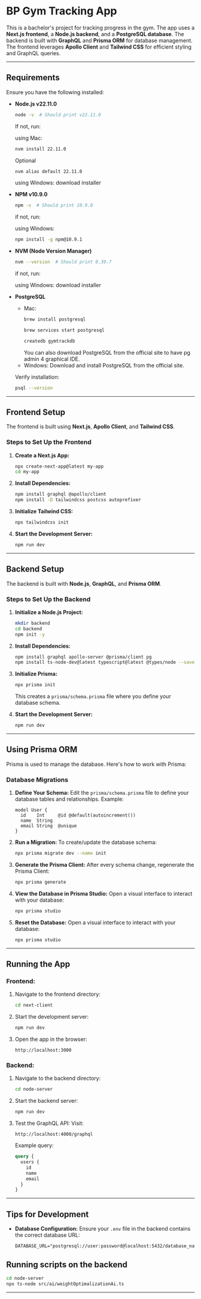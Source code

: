 # BP Gym Tracking App

This is a bachelor's project for tracking progress in the gym. The app uses a **Next.js frontend**, a **Node.js backend**, and a **PostgreSQL database**. The backend is built with **GraphQL** and **Prisma ORM** for database management. The frontend leverages **Apollo Client** and **Tailwind CSS** for efficient styling and GraphQL queries.

---

## **Requirements**
Ensure you have the following installed:

- **Node.js v22.11.0**
  ```bash
  node -v  # Should print v22.11.0
  ```
  If not, run:
  
  using Mac:
  ```bash
  nvm install 22.11.0
  ```
  Optional
  ```bash
  nvm alias default 22.11.0
  ```

  using Windows:
  download installer

- **NPM v10.9.0**
  ```bash
  npm -v  # Should print 10.9.0
  ```
  if not, run:

  using Windows:
  ```bash
  npm install -g npm@10.9.1
  ```

- **NVM (Node Version Manager)**
  ```bash
  nvm --version  # Should print 0.39.7
  ```
  if not, run:

  using Windows:
  download installer

- **PostgreSQL**
  - Mac:
    ```bash
    brew install postgresql
    ```
    ```bash
    brew services start postgresql
    ```
    ```bash
    createdb gymtrackdb
    ```
    You can also download PostgreSQL from the official site to have pg admin 4 graphical IDE.
  - Windows:
    Download and install PostgreSQL from the official site.

  Verify installation:
  ```bash
  psql --version
  ```

---

## **Frontend Setup**

The frontend is built using **Next.js**, **Apollo Client**, and **Tailwind CSS**.

### **Steps to Set Up the Frontend**

1. **Create a Next.js App:**
   ```bash
   npx create-next-app@latest my-app
   cd my-app
   ```

2. **Install Dependencies:**
   ```bash
   npm install graphql @apollo/client
   npm install -D tailwindcss postcss autoprefixer
   ```

3. **Initialize Tailwind CSS:**
   ```bash
   npx tailwindcss init
   ```

4. **Start the Development Server:**
   ```bash
   npm run dev
   ```

---

## **Backend Setup**

The backend is built with **Node.js**, **GraphQL**, and **Prisma ORM**.

### **Steps to Set Up the Backend**

1. **Initialize a Node.js Project:**
   ```bash
   mkdir backend
   cd backend
   npm init -y
   ```

2. **Install Dependencies:**
   ```bash
   npm install graphql apollo-server @prisma/client pg
   npm install ts-node-dev@latest typescript@latest @types/node --save-dev
   ```

3. **Initialize Prisma:**
   ```bash
   npx prisma init
   ```

   This creates a `prisma/schema.prisma` file where you define your database schema.

4. **Start the Development Server:**
   ```bash
   npm run dev
   ```

---

## **Using Prisma ORM**

Prisma is used to manage the database. Here's how to work with Prisma:

### **Database Migrations**

1. **Define Your Schema:**
   Edit the `prisma/schema.prisma` file to define your database tables and relationships. Example:
   ```prisma
   model User {
     id    Int     @id @default(autoincrement())
     name  String
     email String  @unique
   }
   ```

2. **Run a Migration:**
   To create/update the database schema:
   ```bash
   npx prisma migrate dev --name init
   ```

3. **Generate the Prisma Client:**
   After every schema change, regenerate the Prisma Client:
   ```bash
   npx prisma generate
   ```

4. **View the Database in Prisma Studio:**
   Open a visual interface to interact with your database:
   ```bash
   npx prisma studio
   ```

5. **Reset the Database:**
   Open a visual interface to interact with your database:
   ```bash
   npx prisma studio
   ```

---

## **Running the App**

### **Frontend:**
1. Navigate to the frontend directory:
   ```bash
   cd next-client
   ```

2. Start the development server:
   ```bash
   npm run dev
   ```

3. Open the app in the browser:
   ```
   http://localhost:3000
   ```

### **Backend:**
1. Navigate to the backend directory:
   ```bash
   cd node-server
   ```

2. Start the backend server:
   ```bash
   npm run dev
   ```

3. Test the GraphQL API:
   Visit:
   ```
   http://localhost:4000/graphql
   ```

   Example query:
   ```graphql
   query {
     users {
       id
       name
       email
     }
   }
   ```

---

## **Tips for Development**
- **Database Configuration:**
  Ensure your `.env` file in the backend contains the correct database URL:
  ```dotenv
  DATABASE_URL="postgresql://user:password@localhost:5432/database_name"
  ```

## **Running scripts on the backend**

```bash
cd node-server
npx ts-node src/ai/weightOptimalizationAi.ts 
```

---